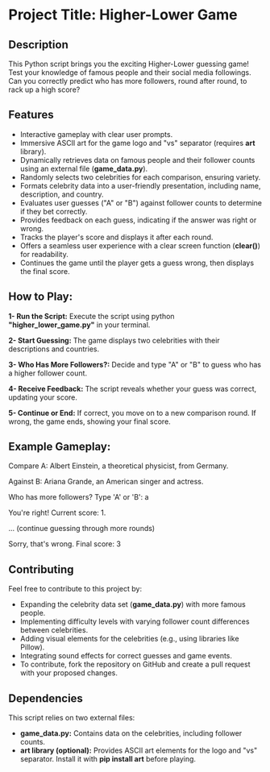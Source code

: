 # Project Title: Higher-Lower Game

## Description
This Python script brings you the exciting Higher-Lower guessing game! Test your knowledge of famous people and their social media followings. Can you correctly predict who has more followers, round after round, to rack up a high score?

## Features
- Interactive gameplay with clear user prompts.
- Immersive ASCII art for the game logo and "vs" separator (requires **art** library).
- Dynamically retrieves data on famous people and their follower counts using an external file (**game_data.py**).
- Randomly selects two celebrities for each comparison, ensuring variety.
- Formats celebrity data into a user-friendly presentation, including name, description, and country.
- Evaluates user guesses ("A" or "B") against follower counts to determine if they bet correctly.
- Provides feedback on each guess, indicating if the answer was right or wrong.
- Tracks the player's score and displays it after each round.
- Offers a seamless user experience with a clear screen function (**clear()**) for readability.
- Continues the game until the player gets a guess wrong, then displays the final score.

## How to Play:
**1- Run the Script:** Execute the script using python **"higher_lower_game.py"** in your terminal.

**2- Start Guessing:** The game displays two celebrities with their descriptions and countries.

**3- Who Has More Followers?:** Decide and type "A" or "B" to guess who has a higher follower count.

**4- Receive Feedback:** The script reveals whether your guess was correct, updating your score.

**5- Continue or End:** If correct, you move on to a new comparison round. If wrong, the game ends, showing your final score.

## Example Gameplay:

Compare A: Albert Einstein, a theoretical physicist, from Germany.

Against B: Ariana Grande, an American singer and actress.

Who has more followers? Type 'A' or 'B': a

You're right! Current score: 1.

... (continue guessing through more rounds)

Sorry, that's wrong. Final score: 3

## Contributing
Feel free to contribute to this project by:

- Expanding the celebrity data set (**game_data.py**) with more famous people.
- Implementing difficulty levels with varying follower count differences between celebrities.
- Adding visual elements for the celebrities (e.g., using libraries like Pillow).
- Integrating sound effects for correct guesses and game events.
- To contribute, fork the repository on GitHub and create a pull request with your proposed changes.



## Dependencies
This script relies on two external files:

- **game_data.py:** Contains data on the celebrities, including follower counts.
- **art library (optional):** Provides ASCII art elements for the logo and "vs" separator. Install it with **pip install art** before playing.
